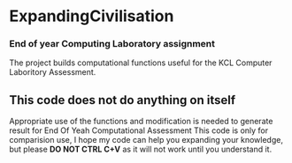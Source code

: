 # ExpandingCivilisation
### End of year Computing Laboratory assignment

The project builds computational functions useful for the KCL Computer Laboritory Assessment.
## This code does not do anything on itself
Appropriate use of the functions and modification is needed to generate result for End Of Yeah Computational Assessment
This code is only for comparision use, I hope my code can help you expanding your knowledge,
but please **DO NOT CTRL C+V** as it will not work until you understand it.


